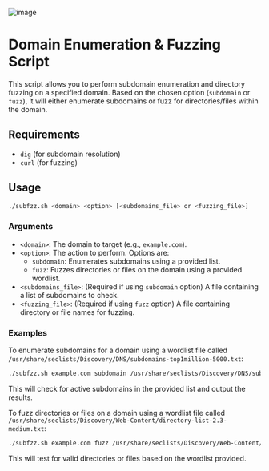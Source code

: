![image](https://github.com/user-attachments/assets/a60aba99-f8b4-4eb6-abfe-019ccc0a12e2)


# Domain Enumeration & Fuzzing Script

This script allows you to perform subdomain enumeration and directory fuzzing on a specified domain. Based on the chosen option (`subdomain` or `fuzz`), it will either enumerate subdomains or fuzz for directories/files within the domain.

## Requirements

- `dig` (for subdomain resolution)
- `curl` (for fuzzing)

## Usage

```bash
./subfzz.sh <domain> <option> [<subdomains_file> or <fuzzing_file>]
```

### Arguments

- `<domain>`: The domain to target (e.g., `example.com`).
- `<option>`: The action to perform. Options are:
  - `subdomain`: Enumerates subdomains using a provided list.
  - `fuzz`: Fuzzes directories or files on the domain using a provided wordlist.
- `<subdomains_file>`: (Required if using `subdomain` option) A file containing a list of subdomains to check.
- `<fuzzing_file>`: (Required if using `fuzz` option) A file containing directory or file names for fuzzing.

### Examples

To enumerate subdomains for a domain using a wordlist file called `/usr/share/seclists/Discovery/DNS/subdomains-top1million-5000.txt`:

```bash
./subfzz.sh example.com subdomain /usr/share/seclists/Discovery/DNS/subdomains-top1million-5000.txt
```

This will check for active subdomains in the provided list and output the results.

To fuzz directories or files on a domain using a wordlist file called `/usr/share/seclists/Discovery/Web-Content/directory-list-2.3-medium.txt`:

```bash
./subfzz.sh example.com fuzz /usr/share/seclists/Discovery/Web-Content/directory-list-2.3-medium.txt
```

This will test for valid directories or files based on the wordlist provided.


